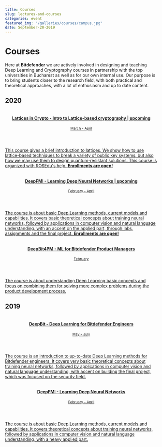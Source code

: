 ```yaml
---
title: Courses
slug: lectures-and-courses
categories: event
featured_img: "/galleries/courses/campus.jpg"
date: September-20-2019
---
```


# Courses

Here at **Bitdefender** we are actively involved in designing and teaching Deep
Learning and Cryptography courses in partnership with the top universities in Bucharest as
well as for our own internal use. Our purpose is to bring students closer to the research field, with both practical and theoretical approaches, with a lot of enthusiasm and up to date content.

<h2 class="title--separator">2020</h2>

<div class="mo">
  <a href="/teaching/crypto-rosedu-2020/" class="mo__link">
    <img class="mo__img" src="/galleries/courses/thumb_rosedu.png" alt="">
    <header class="mo__header">
      <h4 class="mo__title">Lattices in Crypto - Intro to Lattice-based cryptography | upcoming </h4>
      <small> March - April </small>
    </header>
    <p class="mo__body"> This course gives a brief introduction to lattices. We show how to use lattice-based techniques to break a variety of public key systems, but also how we may use them to design quantum-resistant solutions. This course is organized with ROSEdu's help. <b>Enrollments are open!</b>
    </p>
  </a>
</div>

<div class="mo">
  <a href="/teaching/deep-fmi-2020/" class="mo__link">
    <img class="mo__img" src="/galleries/courses/thumb_unibuc.png" alt="">
    <header class="mo__header">
      <h4 class="mo__title">DeepFMI - Learning Deep Neural Networks |
      upcoming</h4>
      <small> February  - April </small>
    </header>
    <p class="mo__body"> The course is about basic Deep Learning methods, current models and capabilities. It covers basic theoretical concepts about training neural networks, followed by applications in computer vision and natural language understanding, with an accent on the applied part, through labs, assignments and the final project. <b>Enrollments are open!</b>
    </p>
  </a>
</div>

<div class="mo">
  <a href="/teaching/deep-bit-pm-2020" class="mo__link">
    <img class="mo__img" src="/galleries/courses/thumb_bitdefender.png" alt="">
    <header class="mo__header">
      <h4 class="mo__title">DeepBit4PM - ML for Bitdefender Product Managers </h4>
      <small> February </small>
    </header>
    <p class="mo__body">The course is about understanding Deep Learning basic concepts and focus on combining them for solving more complex problems during the product development process.
    </p>
  </a>
</div>

<h2 class="title--separator">2019</h2>

<!-- <div class="mo">
  <a href="/teaching/rl_acs_2019/" class="mo__link">
    <img class="mo__img" src="/galleries/courses/thumb_precis.jpg" alt="">
    <div class="mo__content">
        <h4 class="mo__title">RL@ACS - Reinforcement Learning Module</h4>
        <small> October - December </small>
        <p class="mo__body">Amet, ultrices neque, ut cras. In sagittis
        scelerisque blandit fringilla auctor. Bibendum ornare nullam
        scelerisque nisl amet purus. Vitae consequat, tincidunt lorem eu elit
        commodo sed tellus. Proin libero hac metus lobortis amet aliquam ac
        consectetur id. In tellus est posuere amet sed.
        </p>
    </div>
  </a>
</div> -->

<div class="mo">
  <a href="/teaching/deep-bit-2019" class="mo__link">
    <img class="mo__img" src="/galleries/courses/thumb_bitdefender.png" alt="">
    <header class="mo__header">
      <h4 class="mo__title">DeepBit - Deep Learning for Bitdefender Engineers</h4>
      <small> May - July </small>
    </header>
    <p class="mo__body">The course is an introduction to up-to-date Deep Learning methods for Bitdefender engineers. It covers very basic theoretical concepts about training neural networks, followed by applications in computer vision and natural language understanding, with accent on building the final project, which was focused on the security field.
    </p>
  </a>
</div>

<div class="mo">
  <a href="/teaching/deep-fmi-2019/" class="mo__link">
    <img class="mo__img" src="/galleries/courses/thumb_unibuc.png" alt="">
    <header class="mo__header">
      <h4 class="mo__title">DeepFMI - Learning Deep Neural Networks</h4>
      <small> February - April </small>
    </header>
    <p class="mo__body">The course is about basic Deep Learning methods, current models and capabilities. It covers theoretical concepts about training neural networks, followed by applications in computer vision and natural language understanding, with a heavy applied part.
    </p>
  </a>
</div>
